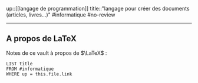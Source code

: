 up::[[langage de programmation]]
title::"langage pour créer des documents (articles, livres...)"
#informatique #no-review 

----


## A propos de LaTeX
Notes de ce vault à propos de $\LaTeX$ :
```dataview
LIST title
FROM #informatique 
WHERE up = this.file.link
```

